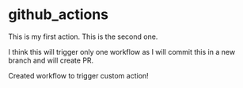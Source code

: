# github_actions

This is my first action.
This is the second one.

I think this will trigger only one workflow as I will commit this in a new branch and will create PR.

Created workflow to trigger custom action!

